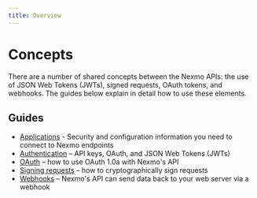 ```yaml
---
title: Overview
---
```


# Concepts

There are a number of shared concepts between the Nexmo APIs: the use of JSON Web Tokens (JWTs), signed requests, OAuth tokens, and webhooks. The guides below explain in detail how to use these elements.

## Guides

* [Applications](/concepts/guides/applications) - Security and configuration information you need to connect to Nexmo endpoints
* [Authentication](/concepts/guides/authentication) – API keys, OAuth, and JSON Web Tokens (JWTs)
* [OAuth](/concepts/guides/oauth) – how to use OAuth 1.0a with Nexmo's API
* [Signing requests](/concepts/guides/signing-messages) – how to cryptographically sign requests
* [Webhooks](/concepts/guides/webhooks) – Nexmo's API can send data back to your web server via a webhook
